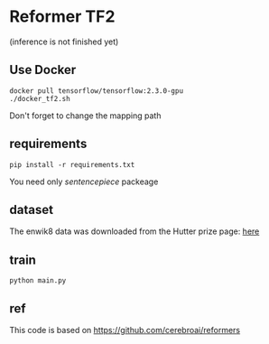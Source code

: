 # Reformer TF2
(inference is not finished yet)

## Use Docker 
    docker pull tensorflow/tensorflow:2.3.0-gpu
    ./docker_tf2.sh
Don't forget to change the mapping path 

## requirements
    pip install -r requirements.txt
You need only *sentencepiece* packeage 

## dataset

The enwik8 data was downloaded from the Hutter prize page: [here](http://prize.hutter1.net/)

## train

	python main.py
	
## ref

  This code is based on https://github.com/cerebroai/reformers
